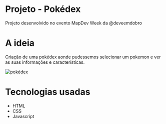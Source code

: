 # Projeto - Pokédex

Projeto desenvolvido no evento MapDev Week da @deveemdobro

# A ideia
Criação de uma pokédex aonde pudessemos selecionar um pokemon e ver as suas informações e características. 

![pokédex](src/imagens/pag-poke.png)

# Tecnologias usadas
 - HTML
 - CSS
 - Javascript

